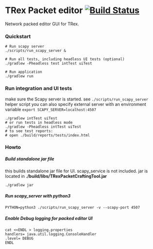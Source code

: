 # TRex Packet editor [![Build Status](https://travis-ci.org/kisel/trex-packet-editor-gui.svg?branch=master)](https://travis-ci.org/kisel/trex-packet-editor-gui)

Network packed editor GUI for TRex.

### Quickstart
    # Run scapy server
    ./scripts/run_scapy_server &
    
    # Run all tests, including headless UI tests (optional) 
    ./gradlew -Pheadless test intTest uiTest
    
    # Run application
    ./gradlew run

### Run integration and UI tests
make sure the Scapy server is started. see `./scripts/run_scapy_server` helper script
you can also specify external server with an environment variable `export SCAPY_SERVER=localhost:4507`

    ./gradlew intTest uiTest
    # or run tests in headless mode
    ./gradlew -Pheadless intTest uiTest
    # to see test reports:
    # open ./build/reports/tests/index.html


### Howto

##### Build standalone jar file
this builds standalone jar file for UI. scapy_service is not included.
jar is located in **./build/libs/TRexPacketCraftingTool.jar**

    ./gradlew jar

##### Run scapy_server with python3
`PYTHON=python3 ./scripts/run_scapy_server -v --scapy-port 4507`

##### Enable Debug logging for packed editor UI
```
cat <<ENDL > logging.properties
handlers= java.util.logging.ConsoleHandler
.level= DEBUG
ENDL
```

